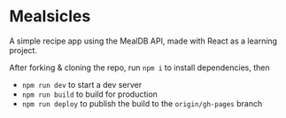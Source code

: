 # Mealsicles

A simple recipe app using the MealDB API, made with React as a learning project.

After forking & cloning the repo, run `npm i` to install dependencies, then

- `npm run dev` to start a dev server
- `npm run build` to build for production
- `npm run deploy` to publish the build to the `origin/gh-pages` branch
